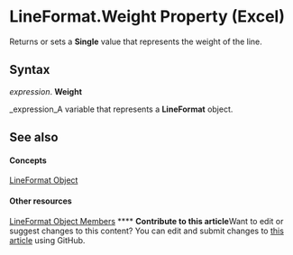 
# LineFormat.Weight Property (Excel)

Returns or sets a  **Single** value that represents the weight of the line.


## Syntax

 _expression_. **Weight**

 _expression_A variable that represents a  **LineFormat** object.


## See also


#### Concepts


 [LineFormat Object](13eca34b-adf7-ddd3-8c73-cc8b508c624a.md)
#### Other resources


 [LineFormat Object Members](71bf3e3a-1ee5-b4a9-96bf-fbdb81e81e42.md)
****   **Contribute to this article**Want to edit or suggest changes to this content? You can edit and submit changes to  [this article](https://github.com/jhershey00/VBA_Excel_Test/OpenXMLCon/articles/e875fbac-10a5-4285-3565-0b9f05c83d42.md) using GitHub.

